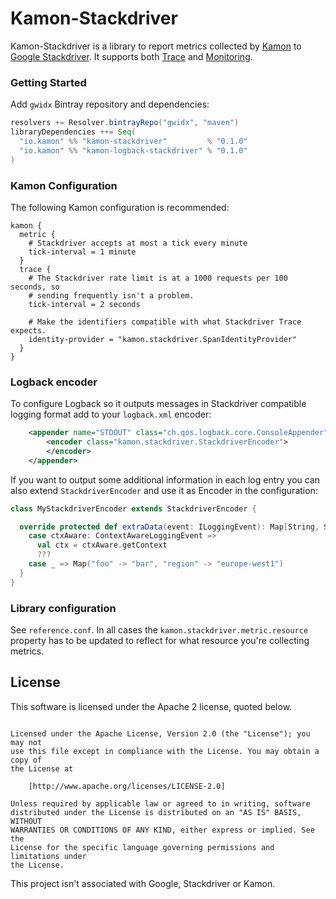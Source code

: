 # Kamon-Stackdriver

Kamon-Stackdriver is a library to report metrics collected by [Kamon](https://github.com/kamon-io/Kamon) to
[Google Stackdriver](https://cloud.google.com/stackdriver/). It supports both
[Trace](https://cloud.google.com/trace/docs/) and [Monitoring](https://cloud.google.com/monitoring/docs/).

### Getting Started

Add `gwidx` Bintray repository and dependencies:

```scala
resolvers += Resolver.bintrayRepo("gwidx", "maven")
libraryDependencies ++= Seq(
  "io.kamon" %% "kamon-stackdriver"         % "0.1.0"
  "io.kamon" %% "kamon-logback-stackdriver" % "0.1.0"
)
```

### Kamon Configuration
The following Kamon configuration is recommended:
```
kamon {
  metric {
    # Stackdriver accepts at most a tick every minute
    tick-interval = 1 minute
  }
  trace {
    # The Stackdriver rate limit is at a 1000 requests per 100 seconds, so
    # sending frequently isn't a problem.
    tick-interval = 2 seconds

    # Make the identifiers compatible with what Stackdriver Trace expects.
    identity-provider = "kamon.stackdriver.SpanIdentityProvider"
  }
}
```

### Logback encoder
To configure Logback so it outputs messages in Stackdriver compatible logging format add to your `logback.xml` encoder:

```xml
    <appender name="STDOUT" class="ch.qos.logback.core.ConsoleAppender">
        <encoder class="kamon.stackdriver.StackdriverEncoder">
        </encoder>
    </appender>
```    
If you want to output some additional information in each log entry you can also extend `StackdriverEncoder` and use it as Encoder in the configuration:

```scala
class MyStackdriverEncoder extends StackdriverEncoder {

  override protected def extraData(event: ILoggingEvent): Map[String, String] = event match {
    case ctxAware: ContextAwareLoggingEvent =>
      val ctx = ctxAware.getContext
      ???
    case _ => Map("foo" -> "bar", "region" -> "europe-west1")
  }
}
```

### Library configuration

See `reference.conf`. In all cases the `kamon.stackdriver.metric.resource` property has to be updated to reflect for what resource
you're collecting metrics.


## License

This software is licensed under the Apache 2 license, quoted below.

```Copyright © 2017 Mark van der Tol

Licensed under the Apache License, Version 2.0 (the "License"); you may not
use this file except in compliance with the License. You may obtain a copy of
the License at

    [http://www.apache.org/licenses/LICENSE-2.0]

Unless required by applicable law or agreed to in writing, software
distributed under the License is distributed on an "AS IS" BASIS, WITHOUT
WARRANTIES OR CONDITIONS OF ANY KIND, either express or implied. See the
License for the specific language governing permissions and limitations under
the License.
```

This project isn't associated with Google, Stackdriver or Kamon.